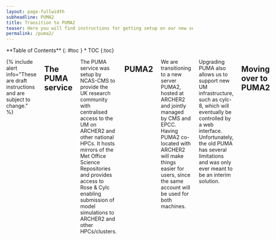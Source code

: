 ```yaml
---
layout: page-fullwidth
subheadline: PUMA2
title: Transition to PUMA2 
teaser: Here you will find instructions for getting setup on our new server PUMA2, including copying data and moving over live suites. 
permalink: /puma2/
---
```


<div class="row">
<div class="medium-4 medium-push-8 columns" markdown="1">
<div class="panel radius" markdown="1">
**Table of Contents**
{: #toc }
*  TOC
{:toc}
</div><!-- /.panel -->
</div><!-- /.medium-4 -->

<div class="medium-8 medium-pull-4 columns" markdown="1">

{% include alert info="These are draft instructions and are subject to change." %}


## The PUMA service 

The PUMA service was setup by NCAS-CMS to provide the UK research community with centralised access to the UM on ARCHER2 and other national HPCs. 
It hosts mirrors of the Met Office Science Repositories and provides access to Rose & Cylc enabling submission of model simulations to ARCHER2 and other HPCs/clusters.

## PUMA2

We are transitioning to a new server PUMA2, hosted at ARCHER2 and jointly managed by CMS and EPCC. 
Having PUMA2 co-located with ARCHER2 will make things easier for users, 
since the same account will be used for both machines.

Upgrading PUMA also allows us to support new UM infrastructure,
such as cylc-8, which will eventually be controlled by a web interface. 
Unfortunately, the old PUMA has several limitations
and was only ever meant to be an interim solution. 

## Moving over to PUMA2

Users will be invited to move over in batches to help CMS manage the transition. 
Please follow the instructions carefully. 
There are several steps, and some subtle differences to the old PUMA server. 
If you have any issues, contact the [CMS helpdesk](https://cms-helpdesk.ncas.ac.uk/).

New users can skip sections 1, 4 and 10. 

### 1. Stop any suites you have running on PUMA. 

**Important: Follow this section carefully to continue running your suites on PUMA2.**

First shutdown any suites you have running on PUMA. 
***You need to wait for any remote tasks to finish*** before moving over. 
You can restart your suites again on PUMA2 once you have completed the setup - instructions are in the final step. 

* You can see which suites you have running with ```cylc gscan```

* To stop a suite, open up the rose suite control GUI with ```rose sgc```
  
* Then in the "Suite" menu, select "Stop Suite", and ***"Stop after active tasks have finished"*** (the default).
  Once any running tasks have finished the suite will shutdown. 

You can move on to Steps 2 and 3 whilst waiting for your suites to stop. 

### 2. Apply for an account

If you don't already have an ARCHER2 account, 
follow [these instructions](https://docs.archer2.ac.uk/quick-start/quickstart-users/#request-an-account-on-archer)

You will need to request a PUMA2 account via SAFE. 
* Login to [SAFE](https://safe.epcc.ed.ac.uk/)
* From the "Login accounts" menu, select your username
* Scroll down near the bottom, and select "Add Machine"
* At the bottom of the next page, under "Machine to join", select "puma2", and click "Join"

You will be sent an email when your PUMA2 account is ready for use. 

### 3. Login to PUMA2

PUMA2 is accessed from the ARCHER2 login nodes, and you will use the same username and password. 

* [Login to ARCHER2](https://docs.archer2.ac.uk/quick-start/quickstart-users/#login-to-archer2) as usual.

**Important: We recommend users ***do not forward their ssh-agent*** from their local system, 
as this can cause problems with Rose/cylc job submission.**

* Once you are on the ARCHER2 login nodes, type ```ssh -Y puma2```. Enter your ARCHER2 password when prompted.
  
* You should now be logged into PUMA2. To go back to the ARCHER2 login nodes, type ```exit```

### 4. Copy over your files 

**Important: You must wait for your suites to shutdown properly before moving your files over**

You might want to have a clear out and only copy over the files you need. 
But make sure to copy over your ```cylc-run``` and ```roses``` directories 
if you have running suites you wish to continue on PUMA2. 

#### Preferred method: Push from PUMA to ARCHER2 

If you have been running suites on ARCHER2, you should have an ```archerum``` key installed. 
You can use this to push files directly from PUMA. 

* Login to the old PUMA

* To check your connection to ARCHER2 is working, run: 
  ```
  ssh login.archer2.ac.uk
  ```
  This should return:
  ```
  PTY allocation request failed on channel 0
  Comand rejected by policy. Not in authorised list 
  Connection to login.archer2.ac.uk closed.
  ```

Conveniently, the PUMA2 filesystem is cross-mounted on the ARCHER2 login nodes, 
so you don't need to login to PUMA2.   

* To move all your files over, run: 
  ```
  rsync -a . login.archer2.ac.uk:/home/n02/n02-puma/<archer-username>
  ```
  This might take a while if you have lots of files.

#### Alternative method: Pull from PUMA2

If you don't have an archerum key installed, you will not be able to access ARCHER2 from PUMA, 
so you will need to login to PUMA2 and pull your files over. 

### 5. Set up passwordless access to PUMA2

You can set up a passphrase-less ssh-key to access PUMA2, 
so that you don't have to type your password every time.

* From the ARCHER2 login nodes, type 

  ```
  ssh-keygen -t rsa -f ~/.ssh/id_rsa_puma2
  ```

* At the prompt, press enter for an empty passphrase.

* Copy the key over to PUMA2:
  ```
  ssh-copy-id -i ~/.ssh/id_rsa_puma2 puma2
  ```
  Type in your ARCHER2 password when prompted. 

* Next, create a file called ```~/.ssh/config``` (if it doesn't already exist), and add the following lines: 
  ```
  Host puma2
  IdentityFile ~/.ssh/id_rsa_puma2
  ForwardX11 yes
  ```

* Test it works by typing ```ssh puma2```.
  You should not be prompted for your password.
  Note that this should have set up X11 forwarding, so you no longer need the `-Y`.

**Important: You should not use a passphrase-less key to access the ARCHER2 login nodes, as this is a serious security risk**

### 6. Set up your PUMA2 environment 

When you next login to PUMA2 after copying your files over from PUMA, 
you will probably get some warnings like: 
```
bash: cylc: command not found...
bash: rose: command not found...
bash: fcm: command not found...
-bash: mosrs-setup-gpg-agent: No such file or directory
```
That's because the location of this software has changed on PUMA2, so you need to update your environment. 

* If you wish to save your old ```.profile```, ```.bashrc``` or ```.bash_profile```,
  move these out of the way first: 
  ```
  cd
  mv .profile .profile.SAVE
  mv .bashrc .bashrc.SAVE
  mv .bash_profile .bash_profile.SAVE
  ```

* To setup your PUMA2 environment, copy the standard ```.bash_profile``` and ```.bashrc```. 
  ```
  cd
  cp ~um1/um-training/puma2/.bash_profile .
  cp ~um1/um-training/puma2/.bashrc . 
  ```

* To pick up these settings, logout of PUMA2 and back in again.

* You should be prompted for your MOSRS password, then username.
  (Note that it asks for your **password** first.)
  If the password caching works, you should see: 
  ```
  Subversion password cached
  Rosie password cached
  ```

  If you get a warning about ```~/.ssh/ssh-setup``` not being found, ignore this for now. 

### 7. Set up your ssh agent 

In order to submit jobs to ARCHER2 and JASMIN, 
you need to have an ssh-agent running with your ssh-keys for each machine added. 

#### i. Copy your ARCHER2 ssh-key pair to PUMA2  

Your ARCHER2 key is the one that you use to ssh into the ARCHER2 login nodes. 

**Note: If you have already been running suites on ARCHER2 from old PUMA, 
you will also have an ```archerum``` key,
but we recommend you no longer use this, 
just to simplify the number of keys in your workflow.**

You need to copy both the public and private keys into your ```.ssh/``` directory on PUMA2. 

* From your local system, run: 
  ```
  scp ~/.ssh/<archer-key>* login.archer2.ac.uk:/home/n02/n02-puma/<archer-username>/.ssh
  ```

#### ii. New users only: Start up your ssh agent

If you are not moving over from the old PUMA, or you were not setup to run suites, 
then you need to do an extra bit of setup to launch your ssh-agent. 

* First copy the ```ssh-setup``` script to your ```.ssh/``` directory. 

  ```
  cp ~um1/um-training/setup/ssh-setup ~/.ssh
  ```

* Now log out of PUMA2 and back in again to start up your ssh-agent.
  You should see the following message:
  ```
  Initialising new SSH agent...
  ```

#### iii. Add the ARCHER2 key

You should have the ```ssh-setup``` script in your ```.ssh``` directory, 
and your agent should have been launched when you logged in. 

* Add your ARCHER2 key to the ssh agent: 
  ```
  ssh-add ~/.ssh/<archer-key>
  ```
  Type your passphrase when prompted

#### iv. Configure access to the ARCHER2 login nodes 

You need to edit your ssh config file to point to your ARCHER2 key. 
If you were previously running on PUMA, 
you will need to replace any lines referring to your archerum key. 

* If you have lines like these in your ```.ssh/config```, file delete them:
  ```
  Host login.archer2.ac.uk
  User <archer-username>
  IdentityFile ~/.ssh/id_rsa_archerum
  ``` 

* Add these lines instead:
  ```
  # ARCHER2 login nodes
  Host ln* 
  IdentityFile ~/.ssh/<archer-key>
  ```

* To test this is working, run:
  ```
  rose host-select archer2
  ```
  It should return one of the login nodes, e.g. ```ln01```.
  If it returns a message like ```[WARN] ln03: (ssh failed)``` then something has gone wrong with the ssh setup.

#### v. (Optional) Configure access to JASMIN 

If you want to be able to submit jobs to JASMIN, e.g. for [data migration to JDMA](https://cms.ncas.ac.uk/unified-model/jdma), 
you need to set up ssh access. 

These instructions assume you already had JASMIN access on PUMA. 
If you are doing this for the first time, follow [these instructions](https://cms.ncas.ac.uk/unified-model/jdma#setup-connection-to-jasmin-sci-nodes).  

* Edit your ```.ssh/config``` file and replace ```login1``` with ```login2```, e.g.
  ````
  # JASMIN
  Host login2
  Hostname login2.jasmin.ac.uk
  ...
  ProxyCommand ssh -Y login2 -W %h:%p
  ...
  ````
  
* Add your JASMIN ssh-key to your ssh-agent:
  ```
  ssh-add ~/.ssh/<jasmin-ssh-key>
  ```

* Test you can connect to JASMIN:
  ```
  ssh sci3.jasmin.ac.uk
  ```
  
You should now be logged into the JASMIN sci node without prompt for your JASMIN passphrase. 
If this hangs, double check you don't have any instances of ```login1``` in your ```.ssh/config```. 

### 8. Set up your ARCHER2 environment 

You now need to setup your ARCHER2 environment to point to the new installations 
of Rose, cylc and FCM under: ```/work/y07/shared/umshared/metomi/bin/cylc```

Note: the software versions are the same as before, 
but we have changed the management process to be compatible with PUMA2. 

#### Existing users 

* Login to ARCHER2.

* Edit your ```.profile``` or ```.bash_profile```, and replace this line: 
  ```
  . /work/y07/shared/umshared/bin/rose-um-env
  ```
  with this one: 
  ```
  . /work/y07/shared/umshared/bin/rose-um-env-puma2
  ```

#### New users

* Login to ARCHER2.

* Copy the standard profile into your account:
  ```
  cp /work/y07/shared/umshared/um-training/rose-profile ~/.bash_profile
  ```

* Change the permissions on your /home and /work directories to enable the NCAS-CMS team to help with any queries:
  ```
  chmod -R g+rX /home/n02/n02/<your-username>
  chmod -R g+rX /work/n02/n02/<your-username> 
  ```
  
### 9. Update suites to run on PUMA2

You should now be ready to checkout and run suites on PUMA2! 
The final thing to do is make a few changes to the suites themselves. 

ARCHER2 jobs are submitted via the login nodes using ```rose host-select```. 

* Edit ```site/archer2.rc``` file and replace any lines like this:
  ```
  host = login.archer2.ac.uk
  ```
  with this:
  ```
  host = $(rose host-select archer2)
  ```

You may also need to make a few other changes: 

* If anything in your suite points to a local directory like ```/home/<user>``` then you will need to change this path to ```/home/n02/n02/<user>```. 

* If you are using slack alerts, you need to force the ```bin/notify.py``` script to pick up the python3 libraries first.
  Edit the first few lines to look like the following:
  ```
  #!/home/n02/n02/fcm/metomi/conda/mambaforge/bin/python
  
  import sys
  sys.path.insert(0,'/home/n02/n02/fcm/metomi/conda/mambaforge/lib/python3.10')
  
  import argparse
  import http
  import json
  import urllib3
  ```

### 10. Restart any previously running suites. 

You need to pick up the suite changes you have made. 

* Restart by running:
  ```
  rose suite-run --restart
  ```

## Troubleshooting 

Below are some errors that might occur when moving suites over from PUMA. 
Please check you have followed the instructions correctly. 
If you have any other issues, contact the [CMS helpdesk](https://cms-helpdesk.ncas.ac.uk/).

### Connection timed out error 

Running or restarting a suite gives the following error: 

```
[FAIL] ssh -oBatchMode=yes -oStrictHostKeyChecking=no -oConnectTimeout=8 -n login.archer2.ac.uk env\ ROSE_VERSION=2019.01.3\ CYLC_VERSION=7.8.12\ bash\ -l\ -c\ \'\"$0\"\ \"$@\"\'\ rose\ suite-run\ -vv\ -n\ u-bz764\ --run=run\ --remote=uuid=b330b450-6f0d-48fd-8689-cd8d2b51f312,now-str=20230904T095548Z # return-code=255, stderr=
[FAIL] ssh: connect to host login.archer2.ac.uk port 22: Connection timed out
```

* Make sure you have ```host = $(rose host-select archer2)``` in the ```site/archer2.rc``` file.

* If you have restarted the suite, make sure you restarted with ```rose suite-run --restart``` in order to pick up any changes. 

### Suite appears to be running error

Restarting a suite gives this: 

 ```
 [FAIL] Suite "u-cs488" appears to be running:
 [FAIL] Contact info from: "/home/n02/n02/annette/cylc-run/u-cs488/.service/contact"
 [FAIL]     CYLC_SUITE_HOST=pumanew.novalocal
 [FAIL]     CYLC_SUITE_OWNER=annette
 [FAIL]     CYLC_SUITE_PORT=43041
 [FAIL]     CYLC_SUITE_PROCESS=15885 python2 /home/fcm/cylc-7.8.12/bin/cylc-run u-cs488
 [FAIL] Try "cylc stop 'u-cs488'" first?
 ```

 * First check the suite is not actually still running on old PUMA. 

 * If it is still running, shut the suite down and re-sync the cylc-run directory for that suite:
   ```
   rysnc -a --delete ~/cylc-run/<suite-id> login.archer2.ac.uk:/home/n02/n02-puma/<archer-username>/cylc-run
   ```
 
  * Then try restarting.

  * If you still get an error, or the suite is not still running on old PUMA,
    delete the ```.service/contact``` file mentioned in the error message. 

### Tasks not updating 

If you shut down the suite without waiting for active tasks to finish, 
the suite will not be able to pick up the task status since it can't connect to the host the tasks 
ran on (login.archer2.ac.uk).

* In the suite log you will see errors like this. 

```
ssh: connect to host login.archer2.ac.uk port 22: Connection timed out
```

* You should be able to recover by manually resetting the task status once the tasks have finished. New tasks should then be triggerd and run correctly.
  
## Summary of changes 

Some of the differeneces between PUMA and PUMA2

* Home directory paths have changed from ```/home/``` to  ```/home/n02/n02/```.
* Suites need to specify ```host = $(rose host-select archer2)```.
* The MOSRS password caching scripts are different.
* The paths to Rose, cylc and FCM are different on PUMA2 and ARCHER2, but the default versions are the same. 
* The ```um``` user account is now ```um1```.
* JASMIN can only be accessed by login2.
* We have cylc-8 on PUMA2. You can use the terminal UI. You should also be able to use the web GUI with port forwarding.
* Emacs works.
* Cylc graph works. 
* Some old files and directories have been archived. Let us know if you think we've archived something that is still in use. 

## Known issues 

* Code checkouts are slow. 
* You will not be able to view job log files in the cylc GUI for tasks that ran on old PUMA. 
  This is because cylc will try to retrieve the files from the remote host using the old hostname.
  You can still view the logs in your ```cylc-run``` directory on PUMA2 or ARCHER2. 
* The UMUI currently doesn't work. 
